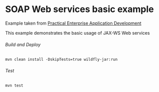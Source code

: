 SOAP Web services basic example
=====================================
Example taken from [Practical Enterprise Application Development](http://www.itbuzzpress.com/ebooks/java-ee-7-development-on-wildfly.html)

This example demonstrates the basic usage of JAX-WS Web services

###### Build and Deploy
```shell
mvn clean install -DskipTests=true wildfly-jar:run
```

###### Test
```shell
mvn test
```

 
